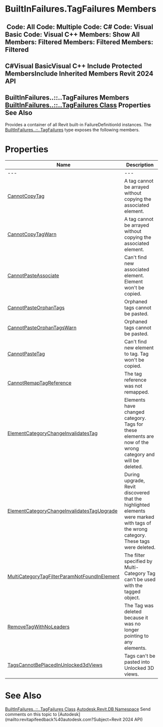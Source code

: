 # BuiltInFailures.TagFailures Members

﻿
 Code: All Code: Multiple Code: C# Code: Visual Basic Code: Visual C++  Members: Show All Members: Filtered Members: Filtered Members: Filtered   
---  
C#Visual BasicVisual C++
Include Protected MembersInclude Inherited Members
Revit 2024 API  
---  
BuiltInFailures..::..TagFailures Members  
[BuiltInFailures..::..TagFailures Class](466bf4b7-571e-a718-4900-965e2569d60b.md "BuiltInFailures.TagFailures Class") Properties See Also  
---  
Provides a container of all Revit built-in FailureDefinitionId instances.
The [BuiltInFailures..::..TagFailures](466bf4b7-571e-a718-4900-965e2569d60b.md "BuiltInFailures.TagFailures Class") type exposes the following members.
# Properties
| Name | Description |
| --- | --- |
| --- | --- | --- |
| [CannotCopyTag](3e103cf0-3d07-5cab-ba6e-0d122f14ce35.md "CannotCopyTag Property") | A tag cannot be arrayed without copying the associated element. |
| [CannotCopyTagWarn](4663a29e-119d-76b9-b03b-c8ab608e9934.md "CannotCopyTagWarn Property") | A tag cannot be arrayed without copying the associated element. |
| [CannotPasteAssociate](37c43db8-1153-5c52-8970-54c84e272069.md "CannotPasteAssociate Property") | Can't find new associated element. Element won't be copied. |
| [CannotPasteOrphanTags](8425a58a-7d90-e6ae-390c-12890da1a0b3.md "CannotPasteOrphanTags Property") | Orphaned tags cannot be pasted. |
| [CannotPasteOrphanTagsWarn](c1bf6d7e-f149-ed40-abd3-0d4fd4a95487.md "CannotPasteOrphanTagsWarn Property") | Orphaned tags cannot be pasted. |
| [CannotPasteTag](f3f88df0-4273-3f9e-f22a-7d31ececdc93.md "CannotPasteTag Property") | Can't find new element to tag. Tag won't be copied. |
| [CannotRemapTagReference](0555e60e-4c72-e9f2-3858-5ea0185628d3.md "CannotRemapTagReference Property") | The tag reference was not remapped. |
| [ElementCategoryChangeInvalidatesTag](711684e8-a474-e586-2251-36b566f7c5af.md "ElementCategoryChangeInvalidatesTag Property") | Elements have changed category. Tags for these elements are now of the wrong category and will be deleted. |
| [ElementCategoryChangeInvalidatesTagUpgrade](e85b6ebc-adac-491b-df75-77b9ca37e46b.md "ElementCategoryChangeInvalidatesTagUpgrade Property") | During upgrade, Revit discovered that the highlighted elements were marked with tags of the wrong category. These tags were deleted. |
| [MultiCategoryTagFilterParamNotFoundInElement](a1b68627-b727-adee-a565-988d0c537632.md "MultiCategoryTagFilterParamNotFoundInElement Property") | The filter specified by Multi-Category Tag can't be used with the tagged object. |
| [RemoveTagWithNoLeaders](78007e5c-96bc-668f-eee9-c39a003725bf.md "RemoveTagWithNoLeaders Property") | The Tag was deleted because it was no longer pointing to any elements. |
| [TagsCannotBePlacedInUnlocked3dViews](a6f11e8e-144c-0b91-f45d-012a6074f757.md "TagsCannotBePlacedInUnlocked3dViews Property") | Tags can't be pasted into Unlocked 3D views. |

# See Also
[BuiltInFailures..::..TagFailures Class](466bf4b7-571e-a718-4900-965e2569d60b.md "BuiltInFailures.TagFailures Class")
[Autodesk.Revit.DB Namespace](87546ba7-461b-c646-cbb1-2cb8f5bff8b2.md "Autodesk.Revit.DB Namespace")
Send comments on this topic to [Autodesk](mailto:revitapifeedback%40autodesk.com?Subject=Revit 2024 API)